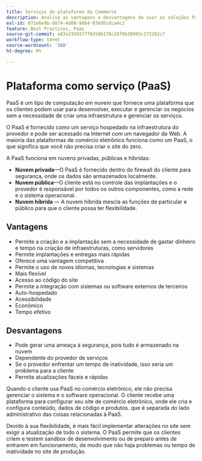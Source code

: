 ```yaml
---
title: Serviços de plataforma da Commerce
description: Analise as vantagens e desvantagens de usar as soluções PaaS para sua infraestrutura de hospedagem para determinar o que é certo para seu projeto de comércio eletrônico.
exl-id: 071e6e9b-6874-4d08-90b4-036d6cdca4c2
feature: Best Practices, Paas
source-git-commit: e83e2359377f03506178c28f8b30993c172282c7
workflow-type: tm+mt
source-wordcount: '368'
ht-degree: 0%

---
```


# Plataforma como serviço (PaaS)

PaaS é um tipo de computação em nuvem que fornece uma plataforma que os clientes podem usar para desenvolver, executar e gerenciar os negócios sem a necessidade de criar uma infraestrutura e gerenciar os serviços.

O PaaS é fornecido como um serviço hospedado na infraestrutura do provedor e pode ser acessado na Internet com um navegador da Web. A maioria das plataformas de comércio eletrônico funciona como um PaaS, o que significa que você não precisa criar o site do zero.

A PaaS funciona em nuvens privadas, públicas e híbridas:

- **Nuvem privada**—O PaaS é fornecido dentro do firewall do cliente para segurança, onde os dados são armazenados localmente.
- **Nuvem pública**—O cliente está no controle das implantações e o provedor é responsável por todos os outros componentes, como a rede e o sistema operacional.
- **Nuvem híbrida** — A nuvem híbrida mescla as funções de particular e público para que o cliente possa ter flexibilidade.

## Vantagens

- Permite a criação e a implantação sem a necessidade de gastar dinheiro e tempo na criação de infraestruturas, como servidores
- Permite implantações e entregas mais rápidas
- Oferece uma vantagem competitiva
- Permite o uso de novos idiomas, tecnologias e sistemas
- Mais flexível
- Acesso ao código do site
- Permite a integração com sistemas ou software externos de terceiros
- Auto-hospedado
- Acessibilidade
- Econômico
- Tempo efetivo

## Desvantagens

- Pode gerar uma ameaça à segurança, pois tudo é armazenado na nuvem
- Dependente do provedor de serviços
- Se o provedor enfrentar um tempo de inatividade, isso seria um problema para a
cliente
- Permite atualizações fáceis e rápidas

Quando o cliente usa PaaS no comércio eletrônico, ele não precisa gerenciar o sistema e o software operacional. O cliente recebe uma plataforma para configurar seu site de comércio eletrônico, onde ele cria e configura conteúdo, dados de código e produtos. que é separada do lado administrativo das coisas relacionadas à PaaS.

Devido à sua flexibilidade, é mais fácil implementar alterações no site sem exigir a atualização de todo o sistema. O PaaS permite que os clientes criem e testem sandbox de desenvolvimento ou de preparo antes de entrarem em funcionamento, de modo que não haja problemas ou tempo de inatividade no site de produção.
